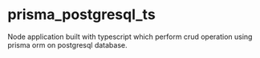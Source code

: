 # prisma_postgresql_ts
Node application built with typescript which perform crud operation using prisma orm on postgresql database.
